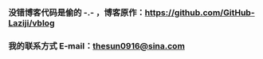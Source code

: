 ### 没错博客代码是偷的 -.- ，博客原作：https://github.com/GitHub-Laziji/vblog
### 我的联系方式  E-mail：thesun0916@sina.com

